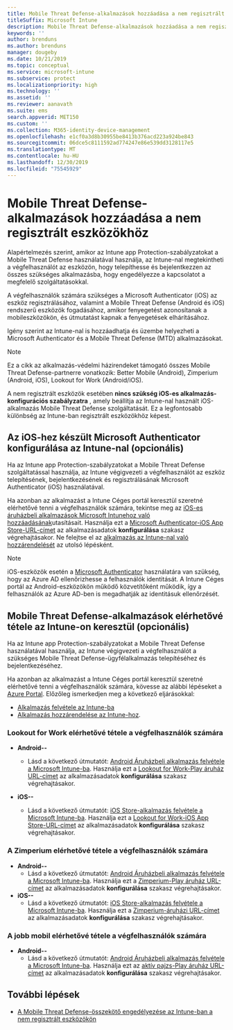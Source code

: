 ```yaml
---
title: Mobile Threat Defense-alkalmazások hozzáadása a nem regisztrált eszközökhöz
titleSuffix: Microsoft Intune
description: Mobile Threat Defense-alkalmazások hozzáadása a nem regisztrált eszközökhöz az eszköz felhasználói számára.
keywords: ''
author: brenduns
ms.author: brenduns
manager: dougeby
ms.date: 10/21/2019
ms.topic: conceptual
ms.service: microsoft-intune
ms.subservice: protect
ms.localizationpriority: high
ms.technology: ''
ms.assetid: ''
ms.reviewer: aanavath
ms.suite: ems
search.appverid: MET150
ms.custom: ''
ms.collection: M365-identity-device-management
ms.openlocfilehash: e1cf0a3d8b30955be8413b376acd223a924be843
ms.sourcegitcommit: 06dce5c8111592ad774247e86e539dd3128117e5
ms.translationtype: MT
ms.contentlocale: hu-HU
ms.lasthandoff: 12/30/2019
ms.locfileid: "75545929"
---
```

# <a name="add-mobile-threat-defense-apps-to-unenrolled-devices"></a>Mobile Threat Defense-alkalmazások hozzáadása a nem regisztrált eszközökhöz

Alapértelmezés szerint, amikor az Intune app Protection-szabályzatokat a Mobile Threat Defense használatával használja, az Intune-nal megtekintheti a végfelhasználót az eszközön, hogy telepíthesse és bejelentkezzen az összes szükséges alkalmazásba, hogy engedélyezze a kapcsolatot a megfelelő szolgáltatásokkal.

A végfelhasználók számára szükséges a Microsoft Authenticator (iOS) az eszköz regisztrálásához, valamint a Mobile Threat Defense (Android és iOS) rendszerű eszközök fogadásához, amikor fenyegetést azonosítanak a mobileszközökön, és útmutatást kapnak a fenyegetések elhárításához.

Igény szerint az Intune-nal is hozzáadhatja és üzembe helyezheti a Microsoft Authenticator és a Mobile Threat Defense (MTD) alkalmazásokat.

> [!NOTE] 
> Ez a cikk az alkalmazás-védelmi házirendeket támogató összes Mobile Threat Defense-partnerre vonatkozik: Better Mobile (Android), Zimperium (Android, iOS), Lookout for Work (Android/iOS).
> 
> A nem regisztrált eszközök esetében **nincs szükség iOS-es alkalmazás-konfigurációs szabályzatra** , amely beállítja az Intune-nal használt iOS-alkalmazás Mobile Threat Defense szolgáltatását. Ez a legfontosabb különbség az Intune-ban regisztrált eszközökhöz képest. 

## <a name="configure-microsoft-authenticator-for-ios-via-intune-optional"></a>Az iOS-hez készült Microsoft Authenticator konfigurálása az Intune-nal (opcionális)
Ha az Intune app Protection-szabályzatokat a Mobile Threat Defense szolgáltatással használja, az Intune végigvezeti a végfelhasználót az eszköz telepítésének, bejelentkezésének és regisztrálásának Microsoft Authenticator (iOS) használatával.

Ha azonban az alkalmazást a Intune Céges portál keresztül szeretné elérhetővé tenni a végfelhasználók számára, tekintse meg az [iOS-es áruházbeli alkalmazások Microsoft Intunehoz való hozzáadásának](../apps/store-apps-ios.md)utasításait. Használja ezt a [Microsoft Authenticator-iOS App Store-URL-címet](https://itunes.apple.com/us/app/microsoft-authenticator/id983156458?mt=8) az alkalmazásadatok **konfigurálása** szakasz végrehajtásakor. Ne felejtse el az [alkalmazás az Intune-nal való hozzárendelését](../apps/apps-deploy.md) az utolsó lépésként.

> [!NOTE] 
> iOS-eszközök esetén a [Microsoft Authenticator](https://docs.microsoft.com/azure/multi-factor-authentication/end-user/microsoft-authenticator-app-how-to) használatára van szükség, hogy az Azure AD ellenőrizhesse a felhasználók identitását. A Intune Céges portál az Android-eszközökön működő közvetítőként működik, így a felhasználók az Azure AD-ben is megadhatják az identitásuk ellenőrzését.

## <a name="making-mobile-threat-defense-apps-available-via-intune-optional"></a>Mobile Threat Defense-alkalmazások elérhetővé tétele az Intune-on keresztül (opcionális)
Ha az Intune app Protection-szabályzatokat a Mobile Threat Defense használatával használja, az Intune végigvezeti a végfelhasználót a szükséges Mobile Threat Defense-ügyfélalkalmazás telepítéséhez és bejelentkezéséhez. 

Ha azonban az alkalmazást a Intune Céges portál keresztül szeretné elérhetővé tenni a végfelhasználók számára, kövesse az alábbi lépéseket a [Azure Portal](https://portal.azure.com/). Előzőleg ismerkedjen meg a következő eljárásokkal:

- [Alkalmazás felvétele az Intune-ba](../apps/apps-add.md)
- [Alkalmazás hozzárendelése az Intune-hoz](../apps/apps-deploy.md).

### <a name="making-lookout-for-work-available-to-end-users"></a>Lookout for Work elérhetővé tétele a végfelhasználók számára
- **Android--**  
  - Lásd a következő útmutatót: [Android Áruházbeli alkalmazás felvétele a Microsoft Intune-ba](../apps/store-apps-android.md). Használja ezt a [Lookout for Work-Play áruház URL-címet](https://play.google.com/store/apps/details?id=com.lookout.enterprise) az alkalmazásadatok **konfigurálása** szakasz végrehajtásakor.

- **iOS--**
  - Lásd a következő útmutatót: [iOS Store-alkalmazás felvétele a Microsoft Intune-ba](../apps/store-apps-ios.md). Használja ezt a [Lookout for Work-iOS App Store-URL-címet](https://itunes.apple.com/us/app/lookout-for-work/id997193468?mt=8) az alkalmazásadatok **konfigurálása** szakasz végrehajtásakor.

<!-- ### Making Symantec Endpoint Protection Mobile available to end users
- **Android**
  - See the instructions for [adding Android store apps to Microsoft Intune](../apps/store-apps-android.md). When completing the **Configure app information** section, use this [SEP Mobile app store URL](https://play.google.com/store/apps/details?id=com.skycure.skycure). For **Minimum operating system**, select **Android 4.0 (Ice Cream Sandwich)**.

- **iOS**
  - See the instructions for [adding iOS store apps to Microsoft Intune](../apps/store-apps-ios.md). Use this [SEP Mobile - App Store URL](https://itunes.apple.com/us/app/skycure/id695620821?mt=8) when completing the **Configure app information** section.

### Making Check Point SandBlast Mobile available to end users
- **Android**  
  - See the instructions for [adding Android store apps to Microsoft Intune](../apps/store-apps-android.md). Use this [Check Point SandBlast Mobile - Play Store URL](https://play.google.com/store/apps/details?id=com.lacoon.security.fox) when completing the **Configure app information** section. 

- **iOS**
  - See the instructions for [adding iOS store apps to Microsoft Intune](../apps/store-apps-ios.md). Use this [Check Point SandBlast Mobile - App Store URL](https://apps.apple.com/us/app/sandblast-mobile-protect/id1006390797) when completing the **Configure app information** section. -->

### <a name="making-zimperium-available-to-end-users"></a>A Zimperium elérhetővé tétele a végfelhasználók számára
- **Android--**
  - Lásd a következő útmutatót: [Android Áruházbeli alkalmazás felvétele a Microsoft Intune-ba](../apps/store-apps-android.md). Használja ezt a [Zimperium-Play áruház URL-címet](https://play.google.com/store/apps/details?id=com.zimperium.zips&hl=en) az alkalmazásadatok **konfigurálása** szakasz végrehajtásakor.
- **iOS--**
  - Lásd a következő útmutatót: [iOS Store-alkalmazás felvétele a Microsoft Intune-ba](../apps/store-apps-ios.md). Használja ezt a [Zimperium-áruházi URL-címet](https://itunes.apple.com/us/app/zimperium-zips/id1030924459?mt=8) az alkalmazásadatok **konfigurálása** szakasz végrehajtásakor.
 
<!-- ### Making Pradeo available to end users
- **Android**
  - See the instructions for [adding Android store apps to Microsoft Intune](../apps/store-apps-android.md). Use this [Pradeo - Play Store URL](https://play.google.com/store/apps/details?id=net.pradeo.service&hl=en_US) when completing the **Configure app information** section.

- **iOS**
  - See the instructions for [adding iOS store apps to Microsoft Intune](../apps/store-apps-ios.md). Use this [Pradeo - App Store URL](https://itunes.apple.com/us/app/pradeo-agent/id547979360?mt=8) when completing the **Configure app information** section. -->

### <a name="making-better-mobile-available-to-end-users"></a>A jobb mobil elérhetővé tétele a végfelhasználók számára 
- **Android--**
  - Lásd a következő útmutatót: [Android Áruházbeli alkalmazás felvétele a Microsoft Intune-ba](../apps/store-apps-android.md). Használja ezt az [aktív pajzs-Play áruház URL-címet](https://play.google.com/store/apps/details?id=com.better.active.shield.enterprise) az alkalmazásadatok **konfigurálása** szakasz végrehajtásakor.
<!-- - **iOS**
  - See the instructions for [adding iOS store apps to Microsoft Intune](../apps/store-apps-ios.md). Use this [ActiveShield - App Store URL](https://itunes.apple.com/us/app/activeshield/id980234260?mt=8&uo=4) when completing the **Configure app information** section. -->

<!-- ### Making Sophos available to end users
- **Android**
  - See the instructions for [adding Android store apps to Microsoft Intune](../apps/store-apps-android.md). Use this [Sophos - Play Store URL](https://play.google.com/store/apps/details?id=com.sophos.smsec) when completing the **Configure app information** section.

- **iOS**
  - See the instructions for [adding iOS store apps to Microsoft Intune](../apps/store-apps-ios.md). Use this [ActiveShield - App Store URL](https://itunes.apple.com/us/app/sophos-mobile-security/id1086924662?mt=8) when completing the **Configure app information** section.

### Making Wandera available to end users
- **Android**
  - See the instructions for [adding Android store apps to Microsoft Intune](../apps/store-apps-android.md). Use this [Wandera Mobile - Play Store URL](https://play.google.com/store/apps/details?id=com.wandera.android) when completing the **Configure app information** section. For **Minimum operating system**, select **Android 5.0**.

- **iOS**
  - See the instructions for [adding iOS store apps to Microsoft Intune](../apps/store-apps-ios.md). Use this [Wandera Mobile - - App Store URL](https://itunes.apple.com/app/wandera/id605469330) when completing the **Configure app information** section. -->

## <a name="next-steps"></a>További lépések  

- [A Mobile Threat Defense-összekötő engedélyezése az Intune-ban a nem regisztrált eszközökön](~/protect/mtd-enable-unenrolled-devices.md)

